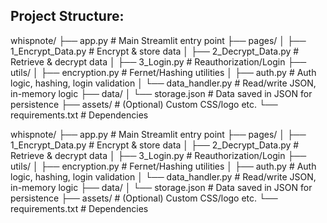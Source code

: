 ## Project Structure:

whispnote/
├── app.py                     # Main Streamlit entry point
├── pages/
│   ├── 1_Encrypt_Data.py      # Encrypt & store data
│   ├── 2_Decrypt_Data.py      # Retrieve & decrypt data
│   ├── 3_Login.py             # Reauthorization/Login
├── utils/
│   ├── encryption.py          # Fernet/Hashing utilities
│   ├── auth.py                # Auth logic, hashing, login validation
│   └── data_handler.py        # Read/write JSON, in-memory logic
├── data/
│   └── storage.json           # Data saved in JSON for persistence
├── assets/                    # (Optional) Custom CSS/logo etc.
└── requirements.txt           # Dependencies


whispnote/ ├── app.py # Main Streamlit entry point ├── pages/ │ ├── 1_Encrypt_Data.py # Encrypt & store data │ ├── 2_Decrypt_Data.py # Retrieve & decrypt data │ ├── 3_Login.py # Reauthorization/Login ├── utils/ │ ├── encryption.py # Fernet/Hashing utilities │ ├── auth.py # Auth logic, hashing, login validation │ └── data_handler.py # Read/write JSON, in-memory logic ├── data/ │ └── storage.json # Data saved in JSON for persistence ├── assets/ # (Optional) Custom CSS/logo etc. └── requirements.txt # Dependencies